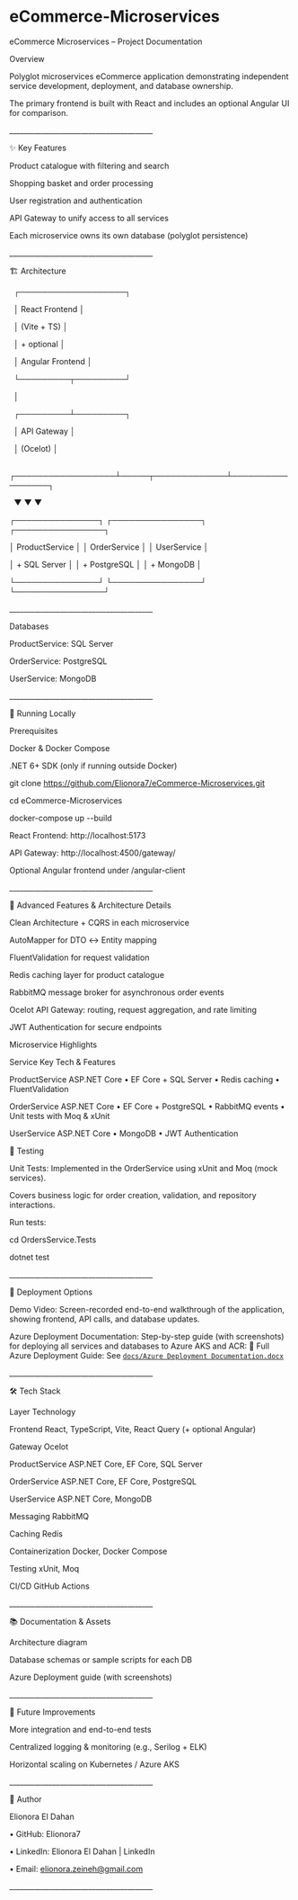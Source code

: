 # eCommerce-Microservices

eCommerce Microservices – Project Documentation

Overview

Polyglot microservices eCommerce application demonstrating independent service development, deployment, and database ownership.



The primary frontend is built with React and includes an optional Angular UI for comparison.

\_\_\_\_\_\_\_\_\_\_\_\_\_\_\_\_\_\_\_\_\_\_\_\_\_\_\_\_\_\_\_\_\_\_\_\_\_\_\_\_

✨ Key Features



Product catalogue with filtering and search



Shopping basket and order processing



User registration and authentication



API Gateway to unify access to all services



Each microservice owns its own database (polyglot persistence)

\_\_\_\_\_\_\_\_\_\_\_\_\_\_\_\_\_\_\_\_\_\_\_\_\_\_\_\_\_\_\_\_\_\_\_\_\_\_\_\_



🏗 Architecture

&nbsp;                          ┌───────────────────┐

&nbsp;                          │  React Frontend   │

&nbsp;                          │  (Vite + TS)      │

&nbsp;                          │  + optional       │

&nbsp;                          │  Angular Frontend │

&nbsp;                          └─────────┬─────────┘

&nbsp;                                    │

&nbsp;                          ┌─────────┴─────────┐

&nbsp;                          │    API Gateway    │

&nbsp;                          │      (Ocelot)     │

&nbsp;       ┌──────────────────┴─────┬─────────────┴─────────────────┐

&nbsp;       ▼                        ▼                               ▼

┌───────────────┐      ┌────────────────┐               ┌────────────────┐

│ ProductService │      │ OrderService  │               │ UserService    │

│ + SQL Server   │      │ + PostgreSQL  │               │ + MongoDB      │

└───────────────┘      └────────────────┘               └────────────────┘



\_\_\_\_\_\_\_\_\_\_\_\_\_\_\_\_\_\_\_\_\_\_\_\_\_\_\_\_\_\_\_\_\_\_\_\_\_\_\_\_

Databases



ProductService: SQL Server



OrderService: PostgreSQL



UserService: MongoDB

\_\_\_\_\_\_\_\_\_\_\_\_\_\_\_\_\_\_\_\_\_\_\_\_\_\_\_\_\_\_\_\_\_\_\_\_\_\_\_\_

🧪 Running Locally



Prerequisites



Docker \& Docker Compose



.NET 6+ SDK (only if running outside Docker)



git clone https://github.com/Elionora7/eCommerce-Microservices.git

cd eCommerce-Microservices

docker-compose up --build



React Frontend: http://localhost:5173



API Gateway: http://localhost:4500/gateway/



Optional Angular frontend under /angular-client

\_\_\_\_\_\_\_\_\_\_\_\_\_\_\_\_\_\_\_\_\_\_\_\_\_\_\_\_\_\_\_\_\_\_\_\_\_\_\_\_

🔎 Advanced Features \& Architecture Details



Clean Architecture + CQRS in each microservice



AutoMapper for DTO ↔ Entity mapping



FluentValidation for request validation



Redis caching layer for product catalogue



RabbitMQ message broker for asynchronous order events



Ocelot API Gateway: routing, request aggregation, and rate limiting



JWT Authentication for secure endpoints



Microservice Highlights

Service	Key Tech \& Features

ProductService	ASP.NET Core • EF Core + SQL Server • Redis caching • FluentValidation

OrderService	ASP.NET Core • EF Core + PostgreSQL • RabbitMQ events • Unit tests with Moq \& xUnit

UserService	ASP.NET Core • MongoDB • JWT Authentication

🧪 Testing



Unit Tests: Implemented in the OrderService using xUnit and Moq (mock services).



Covers business logic for order creation, validation, and repository interactions.



Run tests:



cd OrdersService.Tests

dotnet test

\_\_\_\_\_\_\_\_\_\_\_\_\_\_\_\_\_\_\_\_\_\_\_\_\_\_\_\_\_\_\_\_\_\_\_\_\_\_\_\_

🚀 Deployment Options



Demo Video: Screen-recorded end-to-end walkthrough of the application, showing frontend, API calls, and database updates.



Azure Deployment Documentation: Step-by-step guide (with screenshots) for deploying all services and databases to Azure AKS and ACR: 
📄 Full Azure Deployment Guide:
See [`docs/Azure Deployment Documentation.docx`](https://github.com/Elionora7/eCommerce-Microservices/blob/main/docs/Azure%20Deployment%20Documentation.docx)


\_\_\_\_\_\_\_\_\_\_\_\_\_\_\_\_\_\_\_\_\_\_\_\_\_\_\_\_\_\_\_\_\_\_\_\_\_\_\_\_

🛠 Tech Stack



Layer	            Technology

Frontend            React, TypeScript, Vite, React Query (+ optional Angular)

Gateway 	    Ocelot

ProductService	    ASP.NET Core, EF Core, SQL Server

OrderService	    ASP.NET Core, EF Core, PostgreSQL

UserService	    ASP.NET Core, MongoDB

Messaging	    RabbitMQ

Caching		    Redis

Containerization    Docker, Docker Compose

Testing		    xUnit, Moq

CI/CD		    GitHub Actions 

\_\_\_\_\_\_\_\_\_\_\_\_\_\_\_\_\_\_\_\_\_\_\_\_\_\_\_\_\_\_\_\_\_\_\_\_\_\_\_\_

📚 Documentation \& Assets



Architecture diagram

Database schemas or sample scripts for each DB

Azure Deployment guide (with screenshots)

\_\_\_\_\_\_\_\_\_\_\_\_\_\_\_\_\_\_\_\_\_\_\_\_\_\_\_\_\_\_\_\_\_\_\_\_\_\_\_\_

🧩 Future Improvements



More integration and end-to-end tests

Centralized logging \& monitoring (e.g., Serilog + ELK)

Horizontal scaling on Kubernetes / Azure AKS

\_\_\_\_\_\_\_\_\_\_\_\_\_\_\_\_\_\_\_\_\_\_\_\_\_\_\_\_\_\_\_\_\_\_\_\_\_\_\_\_

👤 Author

Elionora El Dahan

•	GitHub: Elionora7

•	LinkedIn: Elionora El Dahan | LinkedIn

•	Email: elionora.zeineh@gmail.com

\_\_\_\_\_\_\_\_\_\_\_\_\_\_\_\_\_\_\_\_\_\_\_\_\_\_\_\_\_\_\_\_\_\_\_\_\_\_\_\_



